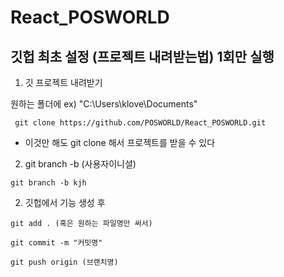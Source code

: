 # React_POSWORLD

## 깃헙 최초 설정 (프로젝트 내려받는법) 1회만 실행 

1. 깃 프로젝트 내려받기

원하는 폴더에 ex) "C:\Users\klove\Documents"

```
 git clone https://github.com/POSWORLD/React_POSWORLD.git 
```
- 이것만 해도 git clone 해서 프로젝트를 받을 수 있다 

2. git branch -b (사용자이니셜)
```
git branch -b kjh 
```

2. 깃헙에서 기능 생성 후 
```
git add . (혹은 원하는 파일명만 써서)

git commit -m "커밋명"

git push origin (브랜치명)

```



